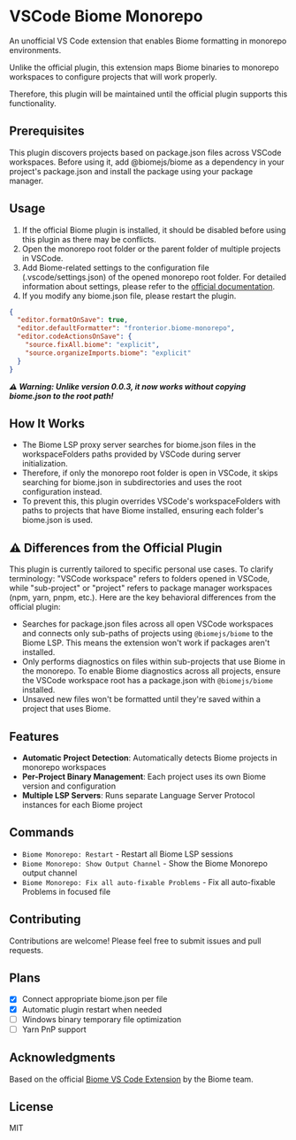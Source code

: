 # VSCode Biome Monorepo

An unofficial VS Code extension that enables Biome formatting in monorepo environments.

Unlike the official plugin, this extension maps Biome binaries to monorepo workspaces to configure projects that will work properly.

Therefore, this plugin will be maintained until the official plugin supports this functionality.

## Prerequisites

This plugin discovers projects based on package.json files across VSCode workspaces. Before using it, add @biomejs/biome as a dependency in your project's package.json and install the package using your package manager.

## Usage

1. If the official Biome plugin is installed, it should be disabled before using this plugin as there may be conflicts.
2. Open the monorepo root folder or the parent folder of multiple projects in VSCode.
3. Add Biome-related settings to the configuration file (.vscode/settings.json) of the opened monorepo root folder. For detailed information about settings, please refer to the [official documentation](https://biomejs.dev/reference/vscode).
4. If you modify any biome.json file, please restart the plugin.

```json
{
  "editor.formatOnSave": true,
  "editor.defaultFormatter": "fronterior.biome-monorepo",
  "editor.codeActionsOnSave": {
    "source.fixAll.biome": "explicit",
    "source.organizeImports.biome": "explicit"
  }
}
```

**_⚠️ Warning: Unlike version 0.0.3, it now works without copying biome.json to the root path!_**

## How It Works

- The Biome LSP proxy server searches for biome.json files in the workspaceFolders paths provided by VSCode during server initialization.
- Therefore, if only the monorepo root folder is open in VSCode, it skips searching for biome.json in subdirectories and uses the root configuration instead.
- To prevent this, this plugin overrides VSCode's workspaceFolders with paths to projects that have Biome installed, ensuring each folder's biome.json is used.

## ⚠️ Differences from the Official Plugin

This plugin is currently tailored to specific personal use cases. To clarify terminology: "VSCode workspace" refers to folders opened in VSCode, while "sub-project" or "project" refers to package manager workspaces (npm, yarn, pnpm, etc.). Here are the key behavioral differences from the official plugin:

- Searches for package.json files across all open VSCode workspaces and connects only sub-paths of projects using `@biomejs/biome` to the Biome LSP. This means the extension won't work if packages aren't installed.
- Only performs diagnostics on files within sub-projects that use Biome in the monorepo. To enable Biome diagnostics across all projects, ensure the VSCode workspace root has a package.json with `@biomejs/biome` installed.
- Unsaved new files won't be formatted until they're saved within a project that uses Biome.

## Features

- **Automatic Project Detection**: Automatically detects Biome projects in monorepo workspaces
- **Per-Project Binary Management**: Each project uses its own Biome version and configuration
- **Multiple LSP Servers**: Runs separate Language Server Protocol instances for each Biome project

## Commands

- `Biome Monorepo: Restart` - Restart all Biome LSP sessions
- `Biome Monorepo: Show Output Channel` - Show the Biome Monorepo output channel
- `Biome Monorepo: Fix all auto-fixable Problems` - Fix all auto-fixable Problems in focused file

## Contributing

Contributions are welcome! Please feel free to submit issues and pull requests.

## Plans

- [x] Connect appropriate biome.json per file
- [x] Automatic plugin restart when needed
- [ ] Windows binary temporary file optimization
- [ ] Yarn PnP support

## Acknowledgments

Based on the official [Biome VS Code Extension](https://github.com/biomejs/biome-vscode) by the Biome team.

## License

MIT
